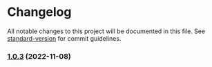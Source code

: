 # Changelog

All notable changes to this project will be documented in this file. See [standard-version](https://github.com/conventional-changelog/standard-version) for commit guidelines.

### [1.0.3](https://github.com/scobyio/analytics-wp/compare/v1.0.2...v1.0.3) (2022-11-08)
